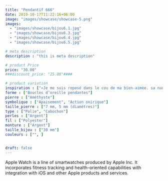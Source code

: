 ```yaml
---
title: "Pendantif 666"
date: 2019-10-17T11:22:16+06:00
image: "images/showcase/showcase-5.png"
images: 
  - "images/showcase/bijou6.1.jpg"
  - "images/showcase/bijou6.3.jpg"
  - "images/showcase/bijou6.4.jpg"
  - "images/showcase/bijou6.5.jpg"

# meta description
description : "this is meta description"

# product Price
price: "30.00"
###discount_price: "25.00"####

# product variation
inspiration : ["«Je me suis reposé dans le cou de ma bien-aimée. sa nuque comme horizon, son écoute comme souffle, et ses trois lunes comme miroir de son éternité.»"]
forme : ["Boucles d’oreille pendantes"]
pierre : ["Améthyste"]
symbolique : ["Apaisement", "Action onirique"]
taille_pierre : ["7 mm, 5 mm (diamètres)"]
type : ["Polie", "Cabochon"]
perles : ["Argent"]
fil : ["Polyester"]
monture : ["Argent"]
taille_bijou : ["30 mm"]
couleurs : ["", ]


draft: false
---
```


Apple Watch is a line of smartwatches produced by Apple Inc. It incorporates fitness tracking and health-oriented capabilities with integration with iOS and other Apple products and services.
